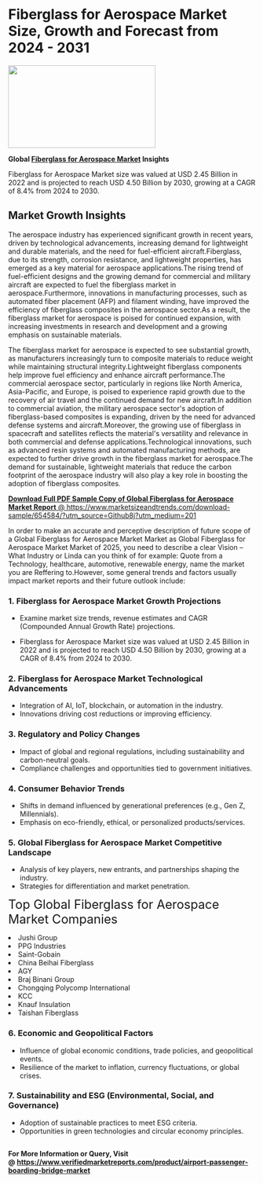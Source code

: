 <H1>Fiberglass for Aerospace Market Size, Growth and Forecast from 2024 - 2031</H1><img class="aligncenter size-medium wp-image-584254" src="https://thirdeyenews.in/wp-content/uploads/2024/09/Global-Market-Research-300x168.jpeg" alt="" width="300" height="168" /><p><strong>Global&nbsp;<a href="https://www.marketsizeandtrends.com/download-sample/654584/?utm_source=Github8j?utm_medium=201">Fiberglass for Aerospace Market</a> Insights</strong></p><p>Fiberglass for Aerospace Market size was valued at USD 2.45 Billion in 2022 and is projected to reach USD 4.50 Billion by 2030, growing at a CAGR of 8.4% from 2024 to 2030.</p><p><h2>Market Growth Insights</h2> <p>The aerospace industry has experienced significant growth in recent years, driven by technological advancements, increasing demand for lightweight and durable materials, and the need for fuel-efficient aircraft.Fiberglass, due to its strength, corrosion resistance, and lightweight properties, has emerged as a key material for aerospace applications.The rising trend of fuel-efficient designs and the growing demand for commercial and military aircraft are expected to fuel the fiberglass market in aerospace.Furthermore, innovations in manufacturing processes, such as automated fiber placement (AFP) and filament winding, have improved the efficiency of fiberglass composites in the aerospace sector.As a result, the fiberglass market for aerospace is poised for continued expansion, with increasing investments in research and development and a growing emphasis on sustainable materials.</p> <p><a href="#"></a></p> <p>The fiberglass market for aerospace is expected to see substantial growth, as manufacturers increasingly turn to composite materials to reduce weight while maintaining structural integrity.Lightweight fiberglass components help improve fuel efficiency and enhance aircraft performance.The commercial aerospace sector, particularly in regions like North America, Asia-Pacific, and Europe, is poised to experience rapid growth due to the recovery of air travel and the continued demand for new aircraft.In addition to commercial aviation, the military aerospace sector's adoption of fiberglass-based composites is expanding, driven by the need for advanced defense systems and aircraft.Moreover, the growing use of fiberglass in spacecraft and satellites reflects the material's versatility and relevance in both commercial and defense applications.Technological innovations, such as advanced resin systems and automated manufacturing methods, are expected to further drive growth in the fiberglass market for aerospace.The demand for sustainable, lightweight materials that reduce the carbon footprint of the aerospace industry will also play a key role in boosting the adoption of fiberglass composites.</p> <p><a href="#"></p><p><span class=""><strong>Download Full PDF Sample Copy of Global Fiberglass for Aerospace Market Report</strong> @ <a href="https://www.marketsizeandtrends.com/download-sample/654584/?utm_source=Github8j?utm_medium=201" target="_blank">https://www.marketsizeandtrends.com/download-sample/654584/?utm_source=Github8j?utm_medium=201</a></span></p><p>In order to make an accurate and perceptive description of future scope of a Global&nbsp;Fiberglass for Aerospace Market Market as Global&nbsp;Fiberglass for Aerospace Market Market of 2025, you need to describe a clear Vision &ndash; What Industry or Linda can you think of for example: Quote from a Technology, healthcare, automotive, renewable energy, name the market you are Reffering to.However, some general trends and factors usually impact market reports and their future outlook include:</p><h3>1.&nbsp;<strong>Fiberglass for Aerospace Market Growth Projections</strong></h3><ul><li>Examine market size trends, revenue estimates and CAGR (Compounded Annual Growth Rate) projections.</li><li><p>Fiberglass for Aerospace Market size was valued at USD 2.45 Billion in 2022 and is projected to reach USD 4.50 Billion by 2030, growing at a CAGR of 8.4% from 2024 to 2030.</p></li></ul><h3>2.&nbsp;<strong>Fiberglass for Aerospace Market Technological Advancements</strong></h3><ul><li>Integration of AI, IoT, blockchain, or automation in the industry.</li><li>Innovations driving cost reductions or improving efficiency.</li></ul><h3>3.&nbsp;<strong>Regulatory and Policy Changes</strong></h3><ul><li>Impact of global and regional regulations, including sustainability and carbon-neutral goals.</li><li>Compliance challenges and opportunities tied to government initiatives.</li></ul><h3>4.&nbsp;<strong>Consumer Behavior Trends</strong></h3><ul><li>Shifts in demand influenced by generational preferences (e.g., Gen Z, Millennials).</li><li>Emphasis on eco-friendly, ethical, or personalized products/services.</li></ul><h3>5.&nbsp;<strong>Global Fiberglass for Aerospace Market Competitive Landscape</strong></h3><ul><li>Analysis of key players, new entrants, and partnerships shaping the industry.</li><li>Strategies for differentiation and market penetration.</li></ul><p data-pm-slice="1 1 []"><span style="color: inherit; font-family: inherit; font-size: 25px;">Top Global Fiberglass for Aerospace Market Companies</span></p><div class="" data-test-id=""><p><li>Jushi Group</li><li> PPG Industries</li><li> Saint-Gobain</li><li> China Beihai Fiberglass</li><li> AGY</li><li> Braj Binani Group</li><li> Chongqing Polycomp International</li><li> KCC</li><li> Knauf Insulation</li><li> Taishan Fiberglass</li></p></div><h3>6.&nbsp;<strong>Economic and Geopolitical Factors</strong></h3><ul><li>Influence of global economic conditions, trade policies, and geopolitical events.</li><li>Resilience of the market to inflation, currency fluctuations, or global crises.</li></ul><h3>7.&nbsp;<strong>Sustainability and ESG (Environmental, Social, and Governance)</strong></h3><ul><li>Adoption of sustainable practices to meet ESG criteria.</li><li>Opportunities in green technologies and circular economy principles.</li></ul><h2><strong style="font-size: 14px;">For More Information or Query, Visit @&nbsp;</strong><a style="background-color: #ffffff; font-size: 14px;" href="https://www.marketsizeandtrends.com/report/fiberglass-for-aerospace-market/" target="_blank">https://www.verifiedmarketreports.com/product/airport-passenger-boarding-bridge-market</a></h2>